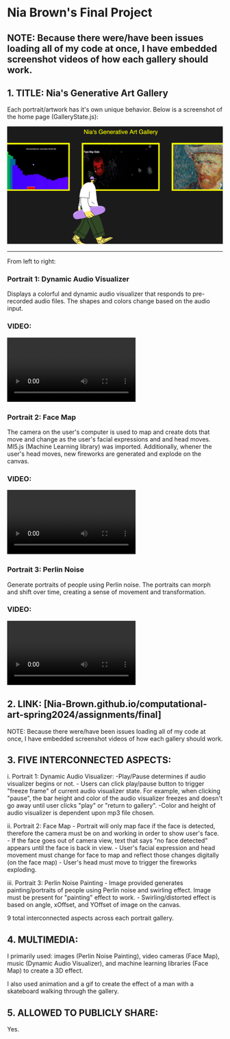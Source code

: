 # Nia Brown's Final Project

## **NOTE: Because there were/have been issues loading all of my code at once, I have embedded screenshot videos of how each gallery should work.**


## 1. TITLE: Nia's Generative Art Gallery

Each portrait/artwork has it's own unique behavior. Below is a screenshot of the home page (GalleryState.js):

![Gallery Home Page](<images/Gallery Home Page.png>)

-------------------------------------
From left to right:

### Portrait 1:  Dynamic Audio Visualizer

Displays a colorful and dynamic audio visualizer that responds to pre-recorded audio files. The shapes and colors  change based on the audio input. 

### VIDEO:
<video controls src="../final/Portrait1:AudioVisualizer.mp4" title="Title"></video>

### Portrait 2: Face Map

The camera on the user's computer is used to map and create dots that move and change as the user's facial expressions and and head moves. Ml5.js (Machine Learning library) was imported. Additionally, whener the user's head moves, new fireworks are generated and explode on the canvas.

### VIDEO:
<video controls src="../final/Portrait2:FaceMap.mp4" title="Title"></video>

### Portrait 3: Perlin Noise

Generate portraits of people using Perlin noise. The portraits can morph and shift over time, creating a sense of movement and transformation. 

### VIDEO: 
<video controls src="../final/Portrait3:PerlinPainting.mp4" title="Title"></video>

## 2. LINK: [Nia-Brown.github.io/computational-art-spring2024/assignments/final]
<!-- drag and click shift to drop videos, images into readMe.md -->

NOTE: Because there were/have been issues loading all of my code at once, I have embedded screenshot videos of how each gallery should work.

## 3. FIVE INTERCONNECTED ASPECTS:

i. Portrait 1:  Dynamic Audio Visualizer:
    -Play/Pause determines if audio visualizer begins or not.
    - Users can click play/pause button to trigger "freeze frame" of current audio visualizer state. For example, when clicking "pause", the bar height and color of the audio visualizer freezes and doesn't go away until user clicks "play" or "return to gallery".
    -Color and height of audio visualizer is dependent upon mp3 file chosen.

ii. Portrait 2: Face Map
    - Portrait will only map face if the face is detected, therefore the camera must be on and working in order to show user's face.
    - If the face goes out of camera view, text that says "no face detected" appears until the face is back in view.
    - User's facial expression and head movement must change for face to map and reflect those changes digitally (on the face map)
    - User's head must move to trigger the fireworks exploding.

iii. Portrait 3: Perlin Noise Painting
    - Image provided generates painting/portraits of people using Perlin noise and swirling effect. Image must be present for "painting" effect to work.
    - Swirling/distorted effect is based on angle, xOffset, and YOffset of image on the canvas.

9 total interconnected aspects across each portrait gallery.


## 4. MULTIMEDIA:

I primarily used: images (Perlin Noise Painting), video cameras (Face Map), music (Dynamic Audio Visualizer), and machine learning libraries (Face Map) to create a 3D effect.

I also used animation and a gif to create the effect of a man with a skateboard walking through the gallery.

## 5. ALLOWED TO PUBLICLY SHARE:

Yes.